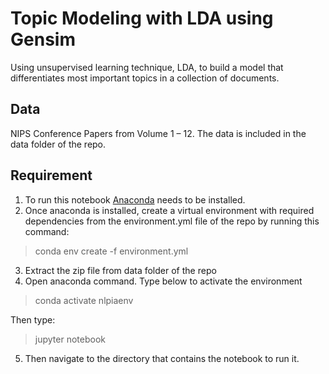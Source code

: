 # Topic Modeling with LDA using Gensim

Using unsupervised learning technique, LDA, to build a model that differentiates most important topics in 
a collection of documents. 

## Data

NIPS Conference Papers from Volume 1 – 12. The data is included in the data folder of the repo.

## Requirement

1. To run this notebook [Anaconda](https://www.anaconda.com/distribution/) needs to be installed.
2. Once anaconda is installed, create a virtual environment with required dependencies from the 
environment.yml file of the repo by running this command:

> conda env create -f environment.yml

3. Extract the zip file from data folder of the repo
4. Open anaconda command. Type below to activate the environment

> conda activate nlpiaenv

Then type:
 
> jupyter notebook

5. Then navigate to the directory that contains the notebook to run it.
